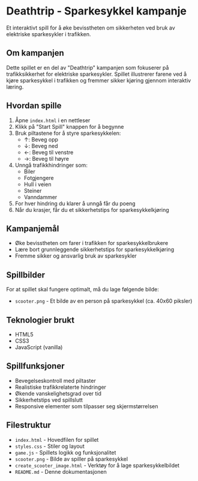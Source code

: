 # Deathtrip - Sparkesykkel kampanje

Et interaktivt spill for å øke bevisstheten om sikkerheten ved bruk av elektriske sparkesykler i trafikken.

## Om kampanjen

Dette spillet er en del av "Deathtrip" kampanjen som fokuserer på trafikksikkerhet for elektriske sparkesykler. Spillet illustrerer farene ved å kjøre sparkesykkel i trafikken og fremmer sikker kjøring gjennom interaktiv læring.

## Hvordan spille

1. Åpne `index.html` i en nettleser
2. Klikk på "Start Spill" knappen for å begynne
3. Bruk piltastene for å styre sparkesykkelen:
   - ↑: Beveg opp
   - ↓: Beveg ned
   - ←: Beveg til venstre
   - →: Beveg til høyre
4. Unngå trafikkhindringer som:
   - Biler
   - Fotgjengere
   - Hull i veien
   - Steiner
   - Vanndammer
5. For hver hindring du klarer å unngå får du poeng
6. Når du krasjer, får du et sikkerhetstips for sparkesykkelkjøring

## Kampanjemål

- Øke bevisstheten om farer i trafikken for sparkesykkelbrukere
- Lære bort grunnleggende sikkerhetstips for sparkesykkelkjøring
- Fremme sikker og ansvarlig bruk av sparkesykler

## Spillbilder

For at spillet skal fungere optimalt, må du lage følgende bilde:

- `scooter.png` - Et bilde av en person på sparkesykkel (ca. 40x60 piksler)

## Teknologier brukt

- HTML5
- CSS3
- JavaScript (vanilla)

## Spillfunksjoner

- Bevegelseskontroll med piltaster
- Realistiske trafikkrelaterte hindringer
- Økende vanskelighetsgrad over tid
- Sikkerhetstips ved spillslutt
- Responsive elementer som tilpasser seg skjermstørrelsen

## Filestruktur

- `index.html` - Hovedfilen for spillet
- `styles.css` - Stiler og layout
- `game.js` - Spillets logikk og funksjonalitet
- `scooter.png` - Bilde av spiller på sparkesykkel
- `create_scooter_image.html` - Verktøy for å lage sparkesykkelbildet
- `README.md` - Denne dokumentasjonen

